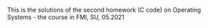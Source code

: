 This is the solutions of the second homework (C code) on Operating Systems - the course in FMI, SU, 05.2021
